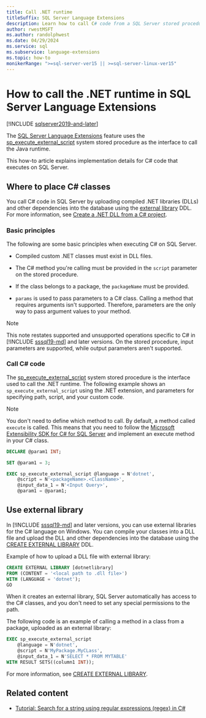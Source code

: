 ```yaml
---
title: Call .NET runtime
titleSuffix: SQL Server Language Extensions
description: Learn how to call C# code from a SQL Server stored procedures using SQL Server Language Extensions.
author: rwestMSFT
ms.author: randolphwest
ms.date: 04/29/2024
ms.service: sql
ms.subservice: language-extensions
ms.topic: how-to
monikerRange: ">=sql-server-ver15 || >=sql-server-linux-ver15"
---
```

# How to call the .NET runtime in SQL Server Language Extensions

[!INCLUDE [sqlserver2019-and-later](../../includes/applies-to-version/sqlserver2019-and-later.md)]

The [SQL Server Language Extensions](../language-extensions-overview.md) feature uses the [sp_execute_external_script](../../relational-databases/system-stored-procedures/sp-execute-external-script-transact-sql.md) system stored procedure as the interface to call the Java runtime.

This how-to article explains implementation details for C# code that executes on SQL Server.

## Where to place C# classes

You call C# code in SQL Server by uploading compiled .NET libraries (DLLs) and other dependencies into the database using the [external library](#external-library) DDL. For more information, see [Create a .NET DLL from a C# project](create-a-c-sharp-library.md).

### Basic principles

The following are some basic principles when executing C# on SQL Server.

- Compiled custom .NET classes must exist in DLL files.

- The C# method you're calling must be provided in the `script` parameter on the stored procedure.

- If the class belongs to a package, the `packageName` must be provided.

- `params` is used to pass parameters to a C# class. Calling a method that requires arguments isn't supported. Therefore, parameters are the only way to pass argument values to your method.

> [!NOTE]  
> This note restates supported and unsupported operations specific to C# in [!INCLUDE [sssql19-md](../../includes/sssql19-md.md)] and later versions. On the stored procedure, input parameters are supported, while output parameters aren't supported.

### Call C# code

The [sp_execute_external_script](../../relational-databases/system-stored-procedures/sp-execute-external-script-transact-sql.md) system stored procedure is the interface used to call the .NET runtime. The following example shows an `sp_execute_external_script` using the .NET extension, and parameters for specifying path, script, and your custom code.

> [!NOTE]  
> You don't need to define which method to call. By default, a method called `execute` is called. This means that you need to follow the [Microsoft Extensibility SDK for C# for SQL Server](extensibility-sdk-c-sharp-sql-server.md) and implement an execute method in your C# class.

```sql
DECLARE @param1 INT;

SET @param1 = 3;

EXEC sp_execute_external_script @language = N'dotnet',
    @script = N'<packageName>.<ClassName>',
    @input_data_1 = N'<Input Query>',
    @param1 = @param1;
```

## <a id="external-library"></a> Use external library

In [!INCLUDE [sssql19-md](../../includes/sssql19-md.md)] and later versions, you can use external libraries for the C# language on Windows. You can compile your classes into a DLL file and upload the DLL and other dependencies into the database using the [CREATE EXTERNAL LIBRARY](../../t-sql/statements/create-external-library-transact-sql.md) DDL.

Example of how to upload a DLL file with external library:

```sql
CREATE EXTERNAL LIBRARY [dotnetlibrary]
FROM (CONTENT = '<local path to .dll file>')
WITH (LANGUAGE = 'dotnet');
GO
```

When it creates an external library, SQL Server automatically has access to the C# classes, and you don't need to set any special permissions to the path.

The following code is an example of calling a method in a class from a package, uploaded as an external library:

```sql
EXEC sp_execute_external_script
    @language = N'dotnet',
    @script = N'MyPackage.MyCLass',
    @input_data_1 = N'SELECT * FROM MYTABLE'
WITH RESULT SETS((column1 INT));
```

For more information, see [CREATE EXTERNAL LIBRARY](../../t-sql/statements/create-external-library-transact-sql.md).

## Related content

- [Tutorial: Search for a string using regular expressions (regex) in C#](../tutorials/search-for-string-using-regular-expressions-in-c-sharp.md)
